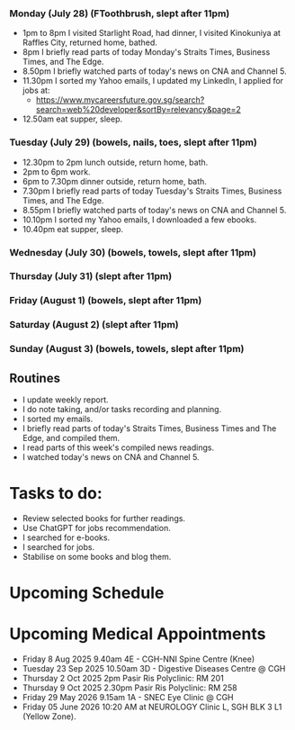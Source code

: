 ### Monday (July 28) (FToothbrush, slept after 11pm)
- 1pm to 8pm I visited Starlight Road, had dinner, I visited Kinokuniya at Raffles City, returned home, bathed.
- 8pm I briefly read parts of today Monday's Straits Times, Business Times, and The Edge.
- 8.50pm I briefly watched parts of today's news on CNA and Channel 5.
- 11.30pm I sorted my Yahoo emails, I updated my LinkedIn, I applied for jobs at:
    - https://www.mycareersfuture.gov.sg/search?search=web%20developer&sortBy=relevancy&page=2
- 12.50am eat supper, sleep.

### Tuesday (July 29) (bowels, nails, toes, slept after 11pm)
- 12.30pm to 2pm lunch outside, return home, bath.
- 2pm to 6pm work.
- 6pm to 7.30pm dinner outside, return home, bath.
- 7.30pm I briefly read parts of today Tuesday's Straits Times, Business Times, and The Edge.
- 8.55pm I briefly watched parts of today's news on CNA and Channel 5.
- 10.10pm I sorted my Yahoo emails, I downloaded a few ebooks.
- 10.40pm eat supper, sleep.

### Wednesday (July 30) (bowels, towels, slept after 11pm)


### Thursday (July 31) (slept after 11pm)


### Friday (August 1) (bowels, slept after 11pm)


### Saturday (August 2) (slept after 11pm)


### Sunday (August 3) (bowels, towels, slept after 11pm)




## Routines
- I update weekly report.
- I do note taking, and/or tasks recording and planning.
- I sorted my emails.
- I briefly read parts of today's Straits Times, Business Times and The Edge, and compiled them.
- I read parts of this week's compiled news readings.
- I watched today's news on CNA and Channel 5.

# Tasks to do:
- Review selected books for further readings.
- Use ChatGPT for jobs recommendation.
- I searched for e-books.
- I searched for jobs.
- Stabilise on some books and blog them.

# Upcoming Schedule

# Upcoming Medical Appointments
- Friday 8 Aug 2025 9.40am 4E - CGH-NNI Spine Centre (Knee)
- Tuesday 23 Sep 2025 10.50am 3D - Digestive Diseases Centre @ CGH
- Thursday 2 Oct 2025 2pm Pasir Ris Polyclinic: RM 201
- Thursday 9 Oct 2025 2.30pm Pasir Ris Polyclinic: RM 258
- Friday 29 May 2026 9.15am 1A - SNEC Eye Clinic @ CGH
- Friday 05 June 2026 10:20 AM at NEUROLOGY Clinic L, SGH BLK 3 L1 (Yellow Zone).
